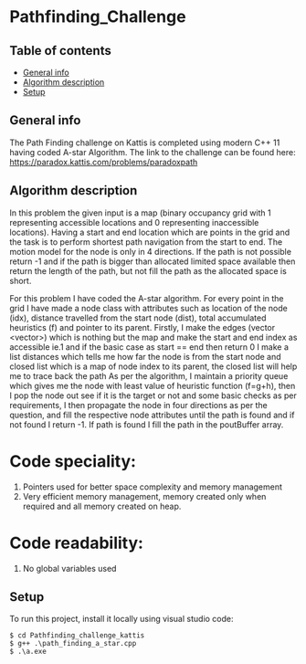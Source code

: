 # Pathfinding_Challenge



## Table of contents
* [General info](#general-info)
* [Algorithm description](#Algorithm-description)
* [Setup](#setup)

## General info
The Path Finding challenge on Kattis is completed using modern C++ 11 having coded A-star Algorithm.
The link to the challenge can be found here:  https://paradox.kattis.com/problems/paradoxpath
	
## Algorithm description

In this problem the given input is a map (binary occupancy grid with 1 representing accessible locations and 0 representing inaccessible locations). Having a start and end location which are points in the grid and the task is to perform shortest path navigation from the start to end. The motion model for the node is only in 4 directions. If the path is not possible return -1 and if the path is bigger than allocated limited space available then return the length of the path, but not fill the path as the allocated space is short.

For this problem I have coded the A-star algorithm. For every point in the grid I have made a node class with attributes such as location of the node (idx), distance travelled from the start node (dist), total accumulated heuristics (f) and pointer to its parent.
Firstly, I make the edges (vector <vector<int>>) which is nothing but the map and make the start and end index as accessible ie.1 and if the basic case as start == end then return 0
I make a list distances which tells me how far the node is from the start node and closed list which is a map of node index to its parent, the closed list will help me to trace back the path
As per the algorithm, I maintain a priority queue which gives me the node with least value of heuristic function (f=g+h), then I pop the node out see if it is the target or not and some basic checks as per requirements, I then propagate the node in four directions as per the question, and fill the respective node attributes until the path is found and if not found I return -1. If path is found I fill the path in the poutBuffer array.
	
# Code speciality:
1.	Pointers used for better space complexity and memory management
2.	Very efficient memory management, memory created only when required and all memory created on heap.

# Code readability:
1.	No global variables used


	
## Setup
To run this project, install it locally using visual studio code:


```
$ cd Pathfinding_challenge_kattis
$ g++ .\path_finding_a_star.cpp
$ .\a.exe
```

